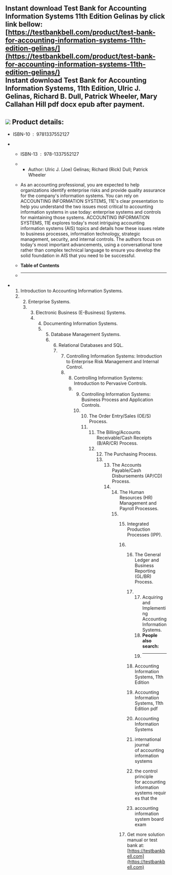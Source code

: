 Instant download **Test Bank for Accounting Information Systems 11th Edition Gelinas** by click link bellow:  
[https://testbankbell.com/product/test-bank-for-accounting-information-systems-11th-edition-gelinas/](https://testbankbell.com/product/test-bank-for-accounting-information-systems-11th-edition-gelinas/)  
**Instant download Test Bank for Accounting Information Systems, 11th Edition, Ulric J. Gelinas, Richard B. Dull, Patrick Wheeler, Mary Callahan Hill pdf docx epub after payment.**
------------------------------------------------------------------------------------------------------------------------------------------------------------------------------------


![](https://testbankbell.com/wp-content/uploads/2023/05/9781337552127_TestBank.jpg)
**Product details:**
--------------------


* ISBN-10 ‏ : ‎ 9781337552127
* * ISBN-13 ‏ : ‎ 978-1337552127
  * * Author: Ulric J. (Joe) Gelinas; Richard (Rick) Dull; Patrick Wheeler
   
  * As an accounting professional, you are expected to help organizations identify enterprise risks and provide quality assurance for the company's information systems. You can rely on ACCOUNTING INFORMATION SYSTEMS, 11E's clear presentation to help you understand the two issues most critical to accounting information systems in use today: enterprise systems and controls for maintaining those systems. ACCOUNTING INFORMATION SYSTEMS, 11E explores today's most intriguing accounting information systems (AIS) topics and details how these issues relate to business processes, information technology, strategic management, security, and internal controls. The authors focus on today's most important advancements, using a conversational tone rather than complex technical language to ensure you develop the solid foundation in AIS that you need to be successful.
  * **Table of Contents**
  * ---------------------
 
* 1. Introduction to Accounting Information Systems.
  2. 2. Enterprise Systems.
     3. 3. Electronic Business (E-Business) Systems.
        4. 4. Documenting Information Systems.
           5. 5. Database Management Systems.
              6. 6. Relational Databases and SQL.
                 7. 7. Controlling Information Systems: Introduction to Enterprise Risk Management and Internal Control.
                    8. 8. Controlling Information Systems: Introduction to Pervasive Controls.
                       9. 9. Controlling Information Systems: Business Process and Application Controls.
                          10. 10. The Order Entry/Sales (OE/S) Process.
                              11. 11. The Billing/Accounts Receivable/Cash Receipts (B/AR/CR) Process.
                                  12. 12. The Purchasing Process.
                                      13. 13. The Accounts Payable/Cash Disbursements (AP/CD) Process.
                                          14. 14. The Human Resources (HR) Management and Payroll Processes.
                                              15. 15. Integrated Production Processes (IPP).
                                                  16. 16. The General Ledger and Business Reporting (GL/BR) Process.
                                                      17. 17. Acquiring and Implementing Accounting Information Systems.
                                                          18. **People also search:**
                                                          19. -----------------------
                                                         
                                                      18. Accounting Information Systems, 11th Edition
                                                     
                                                      19. Accounting Information Systems, 11th Edition pdf
                                                     
                                                      20. Accounting Information Systems
                                                     
                                                      21. international journal of accounting information systems
                                                     
                                                      22. the control principle for accounting information systems requires that the
                                                     
                                                      23. accounting information system board exam
                                                     
                                                  17.  Get more solution manual or test bank at: [https://testbankbell.com](https://testbankbell.com)
